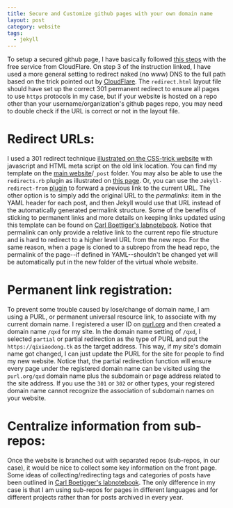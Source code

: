 ```yaml
---
title: Secure and Customize github pages with your own domain name
layout: post
category: website
tags:
  - jekyll
---
```


To setup a secured github page, I have basically followed [this steps](https://blog.cloudflare.com/secure-and-fast-github-pages-with-cloudflare/) with the free service from CloudFlare.
On step 3 of the instruction linked, I have used a more general setting to redirect naked (no www) DNS to the full path based on the trick pointed out by [CloudFlare](https://support.cloudflare.com/hc/en-us/articles/200172286-How-do-I-perform-URL-forwarding-or-redirects-with-CloudFlare-).
The `redirect.html` layout file should have set up the correct 301 permanent redirect to ensure all pages to use `https` protocols in my case, but if your website is hosted on a repo other than your username/organization's github pages repo, you may need to double check if the URL is correct or not in the layout file.

Redirect URLs:
=============
I used a 301 redirect technique [illustrated on the CSS-trick website](https://css-tricks.com/redirect-web-page/) with javascript and HTML meta script on the old link location.
You can find my template on the [main website](https://github.com/i2000s/i2000s.github.io.git)/`_post` folder.
You may also be able to use the `redirects.rb` plugin as illustrated on [this page](http://www.carlboettiger.info/2012/09/19/migrating-from-wordpress-to-jekyll.html).
Or, you can use the `Jekyll-redirect-from` [plugin](https://github.com/jekyll/jekyll-redirect-from) to forward a previous link to the current URL.
The other option is to simply add the original URL to the *permalinks*: item in the YAML header for each post, and then Jekyll would use that URL instead of the automatically generated permalink structure.
Some of the benefits of sticking to permanent links and more details on keeping links updated using this template can be found on [Carl Boettiger's labnotebook](http://www.carlboettiger.info/2013/05/31/notebook-features-digital-archiving.html).
Notice that permalink can only provide a relative link to the current repo file structure and is hard to redirect to a higher level URL from the new repo.
For the same reason, when a page is cloned to a subrepo from the head repo, the permalink of the page--if defined in YAML--shouldn't be changed yet will be automatically put in the new folder of the virtual whole website.

Permanent link registration:
===========================
To prevent some trouble caused by lose/change of domain name, I am using a PURL, or permanent universal resource link, to associate with my current domain name.
I registered a user ID on [purl.org](http://purl.org) and then created a domain name `/qxd` for my site.
In the domain name setting of `/qxd`, I selected `partial` or partial redirection as the type of PURL and put the `https://qixiaodong.tk` as the target address.
This way, if my site's domain name got changed, I can just update the PURL for the site for people to find my new website.
Notice that, the partial redirection function will ensure every page under the registered domain name can be visited using the `purl.org/qxd` domain name plus the subdomain or page address related to the site address.
If you use the `301` or `302` or other types, your registered domain name cannot recognize the association of subdomain names on your website.

Centralize information from sub-repos:
======================================
Once the website is branched out with separated repos (sub-repos, in our case), it would be nice to collect some key information on the front page.
Some ideas of collecting/redirecting tags and categories of posts have been outlined in [Carl Boetigger's labnotebook](http://www.carlboettiger.info/2015/01/01/notebook-maintenance-and-scaling.html).
The only difference in my case is that I am using sub-repos for pages in different languages and for different projects rather than for posts archived in every year.
